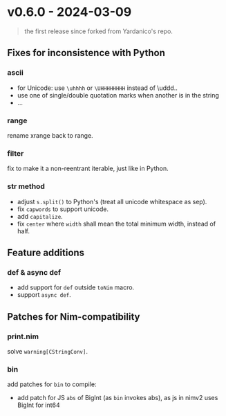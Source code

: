 
# v0.6.0 - 2024-03-09 

> the first release since forked from Yardanico's repo.

## Fixes for inconsistence with Python
### ascii
 
- for Unicode: use `\uhhhh` or `\UHHHHHHHH` instead of \uddd..
- use one of single/double quotation marks when another is in the string
- ...

### range
rename xrange back to range.

### filter
fix to make it a non-reentrant iterable, just like in Python.

### str method
- adjust `s.split()` to Python's (treat all unicode whitespace as sep).
- fix `capwords` to support unicode.
- add `capitalize`.
- fix `center` where `width` shall mean the total minimum width, instead of half.

## Feature additions

### def & async def
- add support for `def` outside `toNim` macro.
- support `async def`.


## Patches for Nim-compatibility

### print.nim
solve `warning[CStringConv]`.

### bin
add patches for `bin` to compile:

- add patch for JS `abs` of BigInt (as `bin` invokes abs), as js in nimv2 uses BigInt for int64

